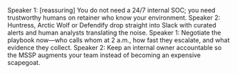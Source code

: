 Speaker 1: [reassuring] You do not need a 24/7 internal SOC; you need trustworthy humans on retainer who know your environment.
Speaker 2: Huntress, Arctic Wolf or Defendify drop straight into Slack with curated alerts and human analysts translating the noise.
Speaker 1: Negotiate the playbook now—who calls whom at 2 a.m., how fast they escalate, and what evidence they collect.
Speaker 2: Keep an internal owner accountable so the MSSP augments your team instead of becoming an expensive scapegoat.
